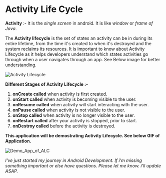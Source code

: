 # Activity Life Cycle

**Activity** :- It is the *single screen* in android. It is like *window* or *frame of Java*.

The **Activity lifecycle** is the set of states an activity can be in during its entire lifetime, from the time it's created to when it's destroyed and the system reclaims its resources. It is important to know about Activity Lifecycle as it helps developers understand which states activities go through when a user navigates through an app. See Below image for better understanding.



![Activity Lifecycle](https://i.imgur.com/EZnqgD2.png)

**Different Stages of Activity Lifecycle :-**

1. **onCreate	called** when activity is first created.
1. **onStart	called** when activity is becoming visible to the user.
1. **onResume	called** when activity will start interacting with the user. 
1. **onPause	called** when activity is not visible to the user.
1. **onStop	called** when activity is no longer visible to the user.
1. **onRestart	called** after your activity is stopped, prior to start.
1. **onDestroy	called** before the activity is destroyed.

**This application will be demostrating Activity Lifecycle. See below GIF of Application.**

![Demo_App_of_ALC](https://i.imgur.com/D5gpebw.gif)

*I've just started my journey in Android Development. If i'm missing something important or else have questions. Please let me know. i'll update ASAP.*



